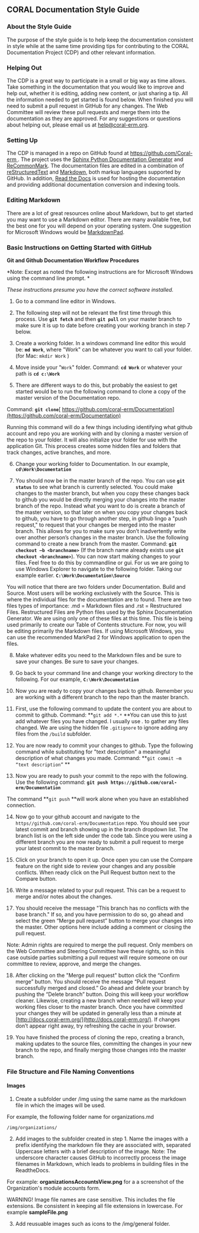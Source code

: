 CORAL Documentation Style Guide
-------------------------------

### About the Style Guide ###

The purpose of the style guide is to help keep the documentation consistent in style while at the same time providing tips for contributing to the CORAL Documentation Project (CDP) and other relevant information.

### Helping Out

The CDP is a great way to participate in a small or big way as time allows.  Take something in the documentation that you would like to improve and help out, whether it is editing, adding new content, or just sharing a tip.  All the information needed to get started is found below.  When finished you will need to submit a pull request in GitHub for any changes.  The Web Committee will review these pull requests and merge them into the documentation as they are approved.  For any suggestions or questions about helping out, please email us at [help@coral-erm.org](mailto:help@coral-erm.org).  

### Setting Up ###

The CDP is managed in a repo on GitHub found at [https://github.com/Coral-erm 
](https://github.com/Coral-erm  "https://github.com/Coral-erm ").  The project uses the [Sphinx Python Documentation Generator](http://www.sphinx-doc.org/en/stable/) and [ReCommonMark](http://recommonmark.readthedocs.io/en/latest/).  The documentation files are edited in a combination of [reStructuredText](https://en.wikipedia.org/wiki/ReStructuredText) and [Markdown](https://en.wikipedia.org/wiki/Markdown), both markup languages supported by GitHub.  In addition, [Read the Docs](https://readthedocs.org/) is used for hosting the documentation and providing additional documentation conversion and indexing tools.  

### Editing Markdown

There are a lot of great resources online about Markdown, but to get started you may want to use a Markdown editor.  There are many available free, but the best one for you will depend on your operating system.  One suggestion for Microsoft Windows would be [MarkdownPad](http://markdownpad.com/).      

### Basic Instructions on Getting Started with GitHub

**Git and Github Documentation Workflow Procedures**

*Note: Except as noted the following instructions are for Microsoft Windows using the command line prompt. *

*These instructions presume you have the correct software installed.*

1. Go to a command line editor in Windows.

2. The following step will not be relevant the first time through this process.  Use **`git fetch`** and then **`git pull`** on your master branch to make sure it is up to date before creating your working branch in step 7 below. 

3. Create a working folder.  In a windows command line editor this would be:  **`md Work`**, where "Work" can be whatever you want to call your folder. (for Mac: `mkdir Work` )

4. Move inside your "`Work`" folder.  Command: **`cd Work`** or whatever your path is **`cd c:\Work`**

5. There are different ways to do this, but probably the easiest to get started would be to run the following command to clone a copy of the master version of the Documentation repo.

Command: **`git clone`**[ https://github.com/coral-erm/Documentation](https://github.com/coral-erm/Documentation)

Running this command will do a few things including identifying what github account and repo you are working with and by cloning a master version of the repo to your folder.  It will also initialize your folder for use with the application Git.  This process creates some hidden files and folders that track changes, active branches, and more.

6. Change your working folder to Documentation.  In our example, **`cd\Work\Documentation`**

7. You should now be in the master branch of the repo.  You can use **`git status`** to see what branch is currently selected.  You could make changes to the master branch, but when you copy these changes back to github you would be directly merging your changes into the master branch of the repo.  Instead what you want to do is create a branch of the master version, so that later on when you copy your changes back to github, you have to go through another step, in github lingo a "push request," to request that your changes be merged into the master branch.  This allows for you to make sure you don’t inadvertently write over another person’s changes in the master branch.  Use the following command to create a new branch from the master.  Command: **`git checkout –b <branchname>`**   (If the branch name already exists use **`git checkout <branchname>`**).  You can now start making changes to your files.  Feel  free to do this by commandline or gui.  For us we are going to use Windows Explorer to navigate to the following folder.  Taking our example earlier.  **`C:\Work\Documentation\Source`**

You will notice that there are two folders under Documentation.  Build and Source.  Most users will be working exclusively with the Source.  This is where the individual files for the documentation are to found.  There are two files types of importance:  .md = Markdown files and .rst = Restructured Files.  Restructured Files are Python files used by the Sphinx Documentation Generator.  We are using only one of these files at this time.  This file is being used primarily to create our Table of Contents structure.  For now, you will be editing primarily the Markdown files.  If using Microsoft Windows, you can use the recommended MarkPad 2 for Windows application to open the files.

8. Make whatever edits you need to the Markdown files and be sure to save your changes.  Be sure to save your changes.  

9. Go back to your command line and change your working directory to the following.  For our example,  **`C:\Work\Documentation`**

10. Now you are ready to copy your changes back to github.  Remember you are working with a different branch to the repo than the master branch.

11. First, use the following command to update the content you are about to commit to github.  Command: **`git add *.*`   **You can use this to just add whatever files you have changed.  I usually use *.* to gather any files changed.  We are using the hidden file `.gitignore` to ignore adding any files from the `/build` subfolder.

12. You are now ready to commit your changes to github.  Type the following command while substituting for "text description" a meaningful description of what changes you made.  Command: **`git commit –m “text description”` **

13. Now you are ready to push your commit to the repo with the following.  Use the following command: **`git push https://github.com/coral-erm/Documentation`**

The command **`git push` **will work alone when you have an established connection.

14. Now go to your github account and navigate to the `https//github.com/coral-erm/Documentation` repo.  You should see your latest commit and branch showing up in the branch dropdown list.  The branch list is on the left side under the code tab.  Since you were using a different branch you are now ready to submit a pull request to merge your latest commit to the master branch.

15. Click on your branch to open it up.  Once open you can use the Compare feature on the right side to review your changes and any possible conflicts.  When ready click on the Pull Request button next to the Compare button. 

16. Write a message related to your pull request.  This can be a request to merge and/or notes about the changes.

17. You should receive the message "This branch has no conflicts with the base branch."  If so, and you have permission to do so, go ahead and select the green “Merge pull request” button to merge your changes into the master.  Other options here include adding a comment or closing the pull request.  

Note:  Admin rights are required to merge the pull request.  Only members on the Web Committee and Steering Committee have these rights, so in this case outside parties submitting a pull request will require someone on our committee to review, approve, and merge the changes.  

18. After clicking on the "Merge pull request" button click the “Confirm merge” button.  You should receive the message “Pull request successfully merged and closed.”  Go ahead and delete your branch by pushing the “Delete branch” button.  Doing this will keep your workflow cleaner.  Likewise, creating a new branch when needed will keep your working files closer to the master branch.   Once you have committed your changes they will be updated in generally less than a minute at [http://docs.coral-erm.org/](http://docs.coral-erm.org/).  If changes don’t appear right away, try refreshing the cache in your browser.

19. You have finished the process of cloning the repo, creating a branch, making updates to the source files, committing the changes in your new branch to the repo, and finally merging those changes into the master branch.  


### File Structure and File Naming Conventions ###

#### Images ####

1) Create a subfolder under /img using the same name as the markdown file in which the images will be used.  

For example, the following folder name for organizations.md

	/img/organizations/


2) Add images to the subfolder created in step 1.  Name the images with a prefix identifying the markdown file they are associated with, separated Uppercase letters with a brief description of the image. Note: The underscore character causes GitHub to incorrectly process the image filenames in Markdown, which leads to problems in building files in the ReadtheDocs.

For example: **organizationsAccountsView.png** for a a screenshot of the Organization's module accounts form.

WARNING! Image file names are case sensitive.  This includes the file extensions.  Be consistent in keeping all file extensions in lowercase.  For example **sampleFile.png**

3) Add reusuable images such as icons to the /img/general folder.



